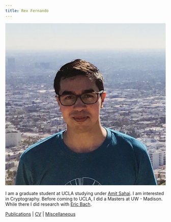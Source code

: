```yaml
---
title: Rex Fernando
---
```

<img src="/images/my_portrait.jpg" id="portrait"/>

I am a graduate student at UCLA studying under [Amit Sahai](http://www.cs.ucla.edu/~sahai/). I am interested in Cryptography. Before coming to UCLA, I did a Masters at UW - Madison. While there I did research with [Eric Bach](http://pages.cs.wisc.edu/~bach/).

[Publications](http://pages.cs.wisc.edu/~bach/) | [CV](http://pages.cs.wisc.edu/~bach/) | [Miscellaneous](http://pages.cs.wisc.edu/~bach/)
